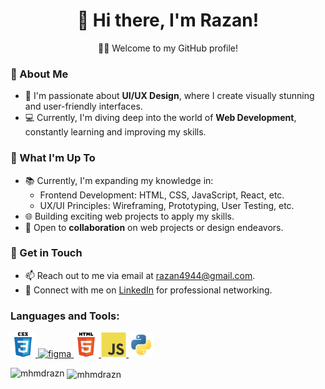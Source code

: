 <div align="center">
  <h1>👋 Hi there, I'm Razan!</h1>
  <p> 👨‍💻  Welcome to my GitHub profile!  </p>
</div>

### 👀 About Me

- 🎨 I'm passionate about **UI/UX Design**, where I create visually stunning and user-friendly interfaces.
- 💻 Currently, I'm diving deep into the world of **Web Development**, constantly learning and improving my skills.

### 🚀 What I'm Up To

- 📚 Currently, I'm expanding my knowledge in:
  - Frontend Development: HTML, CSS, JavaScript, React, etc.
  - UX/UI Principles: Wireframing, Prototyping, User Testing, etc.
- 🌐 Building exciting web projects to apply my skills.
- 🤝 Open to **collaboration** on web projects or design endeavors.

### 💬 Get in Touch

- 📫 Reach out to me via email at [razan4944@gmail.com](mailto:razan4944@gmail.com).
- 📱 Connect with me on [LinkedIn](https://www.linkedin.com/in/muhammadrazan/) for professional networking.

<h3 align="left">Languages and Tools:</h3>
<p align="left"> <a href="https://www.w3schools.com/css/" target="_blank" rel="noreferrer"> <img src="https://raw.githubusercontent.com/devicons/devicon/master/icons/css3/css3-original-wordmark.svg" alt="css3" width="40" height="40"/> </a> <a href="https://www.figma.com/" target="_blank" rel="noreferrer"> <img src="https://www.vectorlogo.zone/logos/figma/figma-icon.svg" alt="figma" width="40" height="40"/> </a> <a href="https://www.w3.org/html/" target="_blank" rel="noreferrer"> <img src="https://raw.githubusercontent.com/devicons/devicon/master/icons/html5/html5-original-wordmark.svg" alt="html5" width="40" height="40"/> </a> <a href="https://developer.mozilla.org/en-US/docs/Web/JavaScript" target="_blank" rel="noreferrer"> <img src="https://raw.githubusercontent.com/devicons/devicon/master/icons/javascript/javascript-original.svg" alt="javascript" width="40" height="40"/> </a> <a href="https://www.python.org" target="_blank" rel="noreferrer"> <img src="https://raw.githubusercontent.com/devicons/devicon/master/icons/python/python-original.svg" alt="python" width="40" height="40"/> </a> </p>

<p><img align="left" src="https://github-readme-stats.vercel.app/api/top-langs?username=mhmdrazn&show_icons=true&locale=en&layout=compact" alt="mhmdrazn" /></p>

<p>&nbsp;<img align="center" src="https://github-readme-stats.vercel.app/api?username=mhmdrazn&show_icons=true&locale=en" alt="mhmdrazn" /></p>
